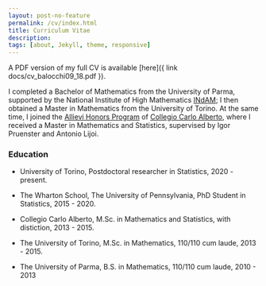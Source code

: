 ```yaml
---
layout: post-no-feature
permalink: /cv/index.html
title: Curriculum Vitae
description: 
tags: [about, Jekyll, theme, responsive]
---
```


A PDF version of my full CV is available [here]({ link docs/cv_balocchi09_18.pdf }).

I completed a Bachelor of Mathematics from the University of Parma, supported by the National Institute of High Mathematics [INdAM](https://www.altamatematica.it/en/); I then obtained a Master in Mathematics from the University of Torino.
At the same time, I joined the [Allievi Honors Program](https://www.carloalberto.org/education/allievi/) of [Collegio Carlo Alberto](https://www.carloalberto.org/), where I received a Master in Mathematics and Statistics, supervised by Igor Pruenster and Antonio Lijoi.

### Education

- University of Torino, Postdoctoral researcher in Statistics, 2020 - present.

- The Wharton School, The University of Pennsylvania, PhD Student in Statistics, 2015 - 2020.

- Collegio Carlo Alberto, M.Sc. in Mathematics and Statistics, with distiction, 2013 - 2015.

- The University of Torino, M.Sc. in Mathematics, 110\/110 cum laude, 2013 - 2015.

- The University of Parma, B.S. in Mathematics, 110\/110 cum laude, 2010 - 2013 
